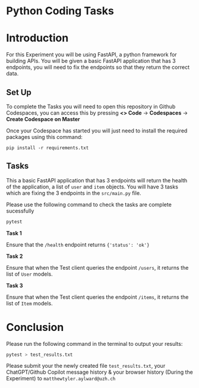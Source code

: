 # Python Coding Tasks

# Introduction

For this Experiment you will be using FastAPI, a python framework for building APIs. You will be given a basic FastAPI application that has 3 endpoints, you will need to fix the endpoints so that they return the correct data.


## Set Up

To complete the Tasks you will need to open this repository in Github Codespaces, you can access this by pressing **<> Code** -> **Codespaces** ->  **Create Codespace on Master**

Once your Codespace has started you will just need to install the required packages using this command:

```
pip install -r requirements.txt
```

## Tasks

This a basic FastAPI application that has 3 endpoints will return the health of the application, a list of  ```user``` and ```item``` objects. You will have 3 tasks which are fixing the 3 endpoints in the ```src/main.py``` file.

Please use the following command to check the tasks are complete sucessfully

```bash
pytest
```


**Task 1**

Ensure that the ```/health``` endpoint returns ```{'status': 'ok'}```

**Task 2**

Ensure that when the Test client queries the endpoint ```/users```, it returns the list of ```User``` models.

**Task 3**

Ensure that when the Test client queries the endpoint ```/items```, it returns the list of ```Item``` models.



# Conclusion

Please run the following command in the terminal to output your results:
    
```bash
pytest > test_results.txt
```

Please submit your the newly created file ```test_results.txt```, your ChatGPT/Github Copilot message history & your browser history (During the Experiment) to ```matthewtyler.aylward@uzh.ch```